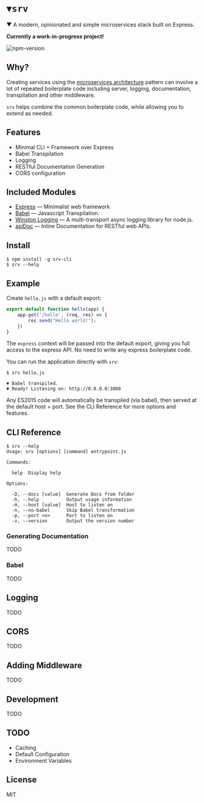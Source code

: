 # `▼srv`
▼ A modern, opinionated and simple microservices stack built on Express.

**Currently a work-in-progress project!**

![npm-version](https://img.shields.io/npm/v/srv-cli.svg)

## Why?
Creating services using the [microservices architecture](http://martinfowler.com/articles/microservices.html) pattern can involve a lot of repeated boilerplate code including server, logging, documentation, transpilation and other middleware.

`srv` helps combine the common boilerplate code, while allowing you to extend as needed.

## Features
* Minimal CLI + Framework over Express
* Babel Transpilation
* Logging
* RESTful Documentation Generation
* CORS configuration

## Included Modules
* [Express](http://expressjs.com/) &mdash; Minimalist web framework
* [Babel](https://babeljs.io/) &mdash; Javascript Transpilation.
* [Winston Logging](https://github.com/winstonjs/winston) &mdash; A multi-transport async logging library for node.js.
* [apiDoc](http://apidocjs.com) &mdash; Inline Documentation for RESTful web APIs.

## Install
```
$ npm install -g srv-cli
$ srv --help
```

## Example
Create `hello.js` with a default export:
```javascript
export default function hello(app) {
    app.get('/hello', (req, res) => {
        res.send("Hello world!");
    })
}
```
The `express` context will be passed into the default export, giving you full access to the express API. No need to write any express boilerplate code.

You can run the application directly with `srv`:
```
$ srv hello.js

▼ Babel transpiled.
▼ Ready! Listening on: http://0.0.0.0:3000
```

Any ES2015 code will automatically be transpiled (via babel), then served at the default host + port. See the CLI Reference for more options and features.

## CLI Reference
```
$ srv --help
Usage: srv [options] [command] entrypoint.js

Commands:

  help  Display help

Options:

  -D, --docs [value]  Generate Docs from folder
  -h, --help          Output usage information
  -H, --host [value]  Host to listen on
  -n, --no-babel      Skip Babel transformation
  -p, --port <n>      Port to listen on
  -v, --version       Output the version number
```

### Generating Documentation
TODO

### Babel
TODO

## Logging
TODO

## CORS
TODO

## Adding Middleware
TODO

## Development
TODO

## TODO
* Caching
* Default Configuration
* Environment Variables


## License
MIT
